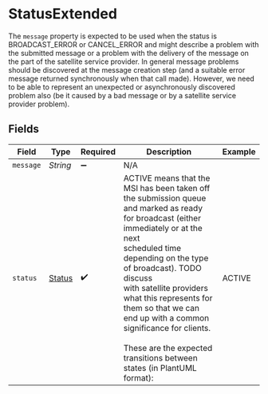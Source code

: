 # StatusExtended

The `message` property is expected to be used when the status is 
BROADCAST_ERROR or CANCEL_ERROR and might describe a problem with 
the submitted message or a problem with the delivery of the message
on the part of the satellite service provider. In general message 
problems should be discovered at the message creation step (and a
suitable error message returned synchronously when that call made).
However, we need to be able to represent an unexpected or 
asynchronously discovered problem also (be it caused by a bad 
message or by a satellite service provider problem). 



## Fields

| Field                                                                                                                                                                                                                                                                                                                                                                                                    | Type                                                                                                                                                                                                                                                                                                                                                                                                     | Required                                                                                                                                                                                                                                                                                                                                                                                                 | Description                                                                                                                                                                                                                                                                                                                                                                                              | Example                                                                                                                                                                                                                                                                                                                                                                                                  |
| -------------------------------------------------------------------------------------------------------------------------------------------------------------------------------------------------------------------------------------------------------------------------------------------------------------------------------------------------------------------------------------------------------- | -------------------------------------------------------------------------------------------------------------------------------------------------------------------------------------------------------------------------------------------------------------------------------------------------------------------------------------------------------------------------------------------------------- | -------------------------------------------------------------------------------------------------------------------------------------------------------------------------------------------------------------------------------------------------------------------------------------------------------------------------------------------------------------------------------------------------------- | -------------------------------------------------------------------------------------------------------------------------------------------------------------------------------------------------------------------------------------------------------------------------------------------------------------------------------------------------------------------------------------------------------- | -------------------------------------------------------------------------------------------------------------------------------------------------------------------------------------------------------------------------------------------------------------------------------------------------------------------------------------------------------------------------------------------------------- |
| `message`                                                                                                                                                                                                                                                                                                                                                                                                | *String*                                                                                                                                                                                                                                                                                                                                                                                                 | :heavy_minus_sign:                                                                                                                                                                                                                                                                                                                                                                                       | N/A                                                                                                                                                                                                                                                                                                                                                                                                      |                                                                                                                                                                                                                                                                                                                                                                                                          |
| `status`                                                                                                                                                                                                                                                                                                                                                                                                 | [Status](../../models/shared/Status.md)                                                                                                                                                                                                                                                                                                                                                                  | :heavy_check_mark:                                                                                                                                                                                                                                                                                                                                                                                       | ACTIVE means that the MSI has been taken off the submission queue<br/>and marked as ready for broadcast (either immediately or at the next <br/>scheduled time depending on the type of broadcast). TODO discuss <br/>with satellite providers what this represents for them so that we can<br/>end up with a common significance for clients.<br/><br/>These are the expected transitions between states (in PlantUML format):<br/> | ACTIVE                                                                                                                                                                                                                                                                                                                                                                                                   |